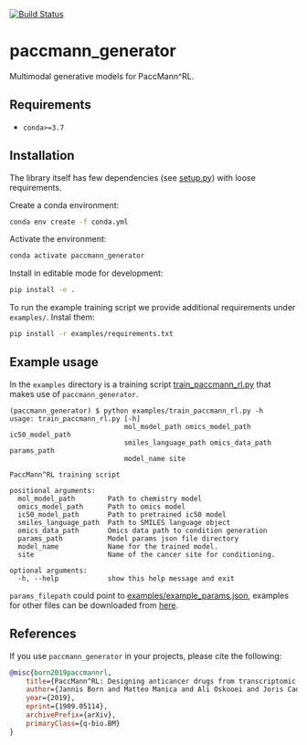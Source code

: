 [![Build Status](https://travis-ci.org/PaccMann/paccmann_generator.svg?branch=master)](https://travis-ci.org/PaccMann/paccmann_generator)
# paccmann_generator

Multimodal generative models for PaccMann^RL.

## Requirements

- `conda>=3.7`

## Installation

The library itself has few dependencies (see [setup.py](setup.py)) with loose requirements.

Create a conda environment:

```sh
conda env create -f conda.yml
```

Activate the environment:

```sh
conda activate paccmann_generator
```

Install in editable mode for development:

```sh
pip install -e .
```

To run the example training script we provide additional requirements under `examples/`.
Instal them:

```sh
pip install -r examples/requirements.txt
```

## Example usage

In the `examples` directory is a training script [train_paccmann_rl.py](./examples/train_paccmann_rl.py) that makes use of `paccmann_generator`.

```console
(paccmann_generator) $ python examples/train_paccmann_rl.py -h
usage: train_paccmann_rl.py [-h]
                            mol_model_path omics_model_path ic50_model_path
                            smiles_language_path omics_data_path params_path
                            model_name site

PaccMann^RL training script

positional arguments:
  mol_model_path        Path to chemistry model
  omics_model_path      Path to omics model
  ic50_model_path       Path to pretrained ic50 model
  smiles_language_path  Path to SMILES language object
  omics_data_path       Omics data path to condition generation
  params_path           Model params json file directory
  model_name            Name for the trained model.
  site                  Name of the cancer site for conditioning.

optional arguments:
  -h, --help            show this help message and exit
```

`params_filepath` could point to [examples/example_params.json](examples/example_params.json), examples for other files can be downloaded from [here](https://ibm.box.com/v/paccmann-pytoda-data).

## References

If you use `paccmann_generator` in your projects, please cite the following:

```bib
@misc{born2019paccmannrl,
    title={PaccMann^RL: Designing anticancer drugs from transcriptomic data via reinforcement learning},
    author={Jannis Born and Matteo Manica and Ali Oskooei and Joris Cadow and Maria Rodriguez Martinez},
    year={2019},
    eprint={1909.05114},
    archivePrefix={arXiv},
    primaryClass={q-bio.BM}
}
```

